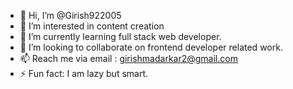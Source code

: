 - 👋 Hi, I’m @Girish922005
- 👀 I’m interested in content creation
- 🌱 I’m currently learning full stack web developer.
- 💞️ I’m looking to collaborate on frontend developer related work.
- 📫 Reach me via email : girishmadarkar2@gmail.com 
- ⚡ Fun fact: I am lazy but smart.

<!---
Girish922005/Girish922005 is a ✨ special ✨ repository because its `README.md` (this file) appears on your GitHub profile.
You can click the Preview link to take a look at your changes.
--->

